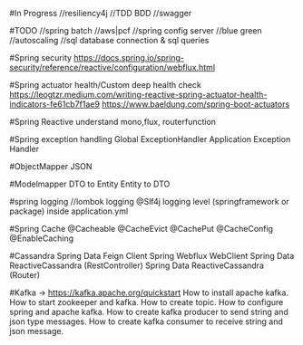 #In Progress
//resiliency4j
//TDD BDD
//swagger

#TODO
//spring batch
//aws|pcf
//spring config server
//blue green
//autoscaling
//sql database connection & sql queries

#Spring security
https://docs.spring.io/spring-security/reference/reactive/configuration/webflux.html

#Spring actuator health/Custom deep health check
https://leogtzr.medium.com/writing-reactive-spring-actuator-health-indicators-fe61cb7f1ae9
https://www.baeldung.com/spring-boot-actuators

#Spring Reactive
understand mono,flux, routerfunction

#Spring exception handling 
Global ExceptionHandler
Application Exception Handler

#ObjectMapper JSON

#Modelmapper
DTO to Entity
Entity to DTO

#spring logging //lombok logging
@Slf4j
logging level (springframework or package) inside application.yml

#Spring Cache
@Cacheable
@CacheEvict
@CachePut
@CacheConfig
@EnableCaching

#Cassandra
Spring Data Feign Client
Spring Webflux WebClient
Spring Data ReactiveCassandra (RestController)
Spring Data ReactiveCassandra (Router)

#Kafka -> https://kafka.apache.org/quickstart
How to install apache kafka.
How to start zookeeper and kafka.
How to create topic.
How to configure spring and apache kafka.
How to create kafka producer to send string and json type messages.
How to create kafka consumer to receive string and json message.